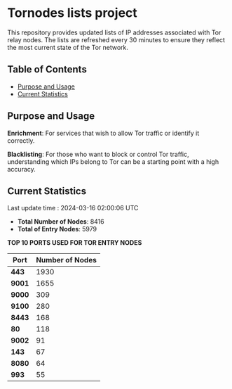# Tornodes lists project

This repository provides updated lists of IP addresses associated with Tor relay nodes. The lists are refreshed every 30 minutes to ensure they reflect the most current state of the Tor network.

## Table of Contents

- [Purpose and Usage](#purpose-and-usage)
- [Current Statistics](#current-statistics)


## Purpose and Usage

**Enrichment**: For services that wish to allow Tor traffic or identify it correctly.

**Blacklisting**: For those who want to block or control Tor traffic, understanding which IPs belong to Tor can be a starting point with a high accuracy.

## Current Statistics

Last update time : 2024-03-16 02:00:06 UTC

- **Total Number of Nodes**: 8416
- **Total of Entry Nodes**: 5979

**TOP 10 PORTS USED FOR TOR ENTRY NODES**

| **Port** | **Number of Nodes** |
|------|-----------------|
| **443**   | 1930  |
| **9001**   | 1655  |
| **9000**   | 309  |
| **9100**   | 280  |
| **8443**   | 168  |
| **80**   | 118  |
| **9002**   | 91  |
| **143**   | 67  |
| **8080**   | 64  |
| **993**   | 55  |

